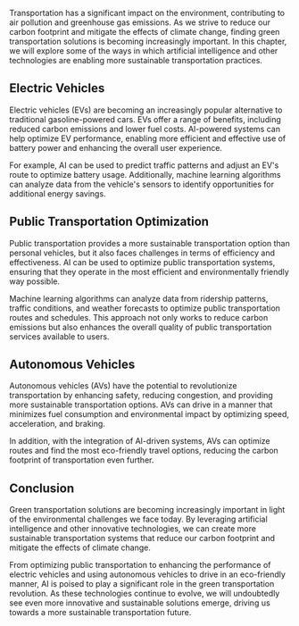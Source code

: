 
Transportation has a significant impact on the environment, contributing to air pollution and greenhouse gas emissions. As we strive to reduce our carbon footprint and mitigate the effects of climate change, finding green transportation solutions is becoming increasingly important. In this chapter, we will explore some of the ways in which artificial intelligence and other technologies are enabling more sustainable transportation practices.

Electric Vehicles
-----------------

Electric vehicles (EVs) are becoming an increasingly popular alternative to traditional gasoline-powered cars. EVs offer a range of benefits, including reduced carbon emissions and lower fuel costs. AI-powered systems can help optimize EV performance, enabling more efficient and effective use of battery power and enhancing the overall user experience.

For example, AI can be used to predict traffic patterns and adjust an EV's route to optimize battery usage. Additionally, machine learning algorithms can analyze data from the vehicle's sensors to identify opportunities for additional energy savings.

Public Transportation Optimization
----------------------------------

Public transportation provides a more sustainable transportation option than personal vehicles, but it also faces challenges in terms of efficiency and effectiveness. AI can be used to optimize public transportation systems, ensuring that they operate in the most efficient and environmentally friendly way possible.

Machine learning algorithms can analyze data from ridership patterns, traffic conditions, and weather forecasts to optimize public transportation routes and schedules. This approach not only works to reduce carbon emissions but also enhances the overall quality of public transportation services available to users.

Autonomous Vehicles
-------------------

Autonomous vehicles (AVs) have the potential to revolutionize transportation by enhancing safety, reducing congestion, and providing more sustainable transportation options. AVs can drive in a manner that minimizes fuel consumption and environmental impact by optimizing speed, acceleration, and braking.

In addition, with the integration of AI-driven systems, AVs can optimize routes and find the most eco-friendly travel options, reducing the carbon footprint of transportation even further.

Conclusion
----------

Green transportation solutions are becoming increasingly important in light of the environmental challenges we face today. By leveraging artificial intelligence and other innovative technologies, we can create more sustainable transportation systems that reduce our carbon footprint and mitigate the effects of climate change.

From optimizing public transportation to enhancing the performance of electric vehicles and using autonomous vehicles to drive in an eco-friendly manner, AI is poised to play a significant role in the green transportation revolution. As these technologies continue to evolve, we will undoubtedly see even more innovative and sustainable solutions emerge, driving us towards a more sustainable transportation future.
